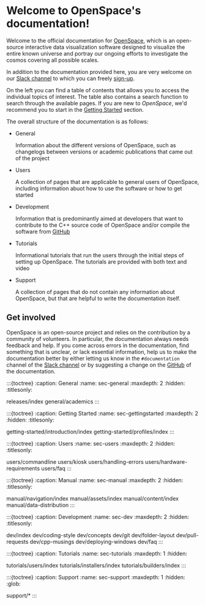 # Welcome to OpenSpace's documentation!

Welcome to the official documentation for [OpenSpace](https://openspaceproject.com), which is an open-source interactive data visualization software designed to visualize the entire known universe and portray our ongoing efforts to investigate the cosmos covering all possible scales.

In addition to the documentation provided here, you are very welcome on our [Slack channel](https://openspacesupport.slack.com) to which you can freely [sign-up](https://join.slack.com/t/openspacesupport/shared_invite/enQtMjUxNzUyMTQ1ODQxLTRmNDI1YTA4ODkzODUyODE0YjIzODU0NWU1NGY1NWIzZDUzMDgwM2VkYmE1ZGY3MmU2OWI5NzhlN2U3NWU2NTQ).

On the left you can find a table of contents that allows you to access the individual topics of interest. The table also contains a search function to search through the available pages. If you are new to _OpenSpace_, we'd recommend you to start in the [Getting Started](getting-started/introduction/index) section.

The overall structure of the documentation is as follows:

 - General

   Information about the different versions of OpenSpace, such as changelogs between versions or academic publications that came out of the project

 - Users

   A collection of pages that are applicable to general users of OpenSpace, including information abuot how to use the software or how to get started

 - Development

   Information that is predominantly aimed at developers that want to contribute to the C++ source code of OpenSpace and/or compile the software from [GitHub](https://github.com/OpenSpace/OpenSpace)

 - Tutorials

   Informational tutorials that run the users through the initial steps of setting up OpenSpace. The tutorials are provided with both text and video

 - Support

   A collection of pages that do not contain any information about OpenSpace, but that are helpful to write the documentation itself.

## Get involved
OpenSpace is an open-source project and relies on the contribution by a community of volunteers. In particular, the documentation always needs feedback and help. If you come across errors in the documentation, find something that is unclear, or lack essential information, help us to make the documentation better by either letting us know in the `#documentation` channel of the [Slack channel](https://openspacesupport.slack.com) or by suggesting a change on the [GitHub](https://github.com/OpenSpace/OpenSpace-Docs) of the documentation.

:::{toctree}
:caption: General
:name: sec-general
:maxdepth: 2
:hidden:
:titlesonly:

releases/index
general/academics
:::

:::{toctree}
:caption: Getting Started
:name: sec-gettingstarted
:maxdepth: 2
:hidden:
:titlesonly:

getting-started/introduction/index
getting-started/profiles/index
:::

:::{toctree}
:caption: Users
:name: sec-users
:maxdepth: 2
:hidden:
:titlesonly:

users/commandline
users/kiosk
users/handling-errors
users/hardware-requirements
users/faq
:::

:::{toctree}
:caption: Manual
:name: sec-manual
:maxdepth: 2
:hidden:
:titlesonly:

manual/navigation/index
manual/assets/index
manual/content/index
manual/data-distribution
:::

:::{toctree}
:caption: Development
:name: sec-dev
:maxdepth: 2
:hidden:
:titlesonly:

dev/index
dev/coding-style
dev/concepts
dev/git
dev/folder-layout
dev/pull-requests
dev/cpp-musings
dev/deploying-windows
dev/faq
:::

:::{toctree}
:caption: Tutorials
:name: sec-tutorials
:maxdepth: 1
:hidden:

tutorials/users/index
tutorials/installers/index
tutorials/builders/index
:::


:::{toctree}
:caption: Support
:name: sec-support
:maxdepth: 1
:hidden:
:glob:

support/*
:::
